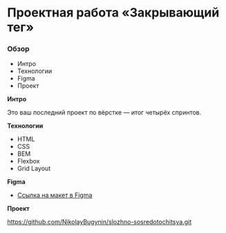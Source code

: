 # Проектная работа «Закрывающий тег»


### Обзор

- Интро
- Технологии
- Figma
- Проект

**Интро**

 Это ваш последний проект по вёрстке — итог четырёх спринтов.

**Технологии**

- HTML
- CSS
- BEM
- Flexbox
- Grid Layout

**Figma**

- [Ссылка на макет в Figma](https://www.figma.com/file/JQhPLs2COLIeZtAtlsBS34/%238-%3C%2F%D0%B7%D0%B0%D0%BA%D1%80%D1%8B%D0%B2%D0%B0%D1%8E%D1%89%D0%B8%D0%B9-%D1%82%D0%B5%D0%B3%3E?type=design&node-id=801-11&mode=design&t=nN2FWvJ2ErCvSSMI-0)

**Проект**

https://github.com/NikolayBugynin/slozhno-sosredotochitsya.git